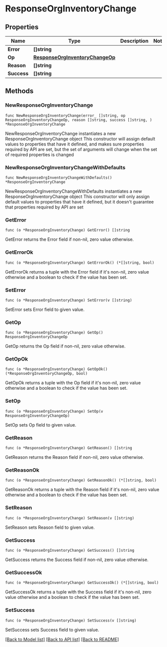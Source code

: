 # ResponseOrgInventoryChange

## Properties

Name | Type | Description | Notes
------------ | ------------- | ------------- | -------------
**Error** | **[]string** |  | 
**Op** | [**ResponseOrgInventoryChangeOp**](ResponseOrgInventoryChangeOp.md) |  | 
**Reason** | **[]string** |  | 
**Success** | **[]string** |  | 

## Methods

### NewResponseOrgInventoryChange

`func NewResponseOrgInventoryChange(error_ []string, op ResponseOrgInventoryChangeOp, reason []string, success []string, ) *ResponseOrgInventoryChange`

NewResponseOrgInventoryChange instantiates a new ResponseOrgInventoryChange object
This constructor will assign default values to properties that have it defined,
and makes sure properties required by API are set, but the set of arguments
will change when the set of required properties is changed

### NewResponseOrgInventoryChangeWithDefaults

`func NewResponseOrgInventoryChangeWithDefaults() *ResponseOrgInventoryChange`

NewResponseOrgInventoryChangeWithDefaults instantiates a new ResponseOrgInventoryChange object
This constructor will only assign default values to properties that have it defined,
but it doesn't guarantee that properties required by API are set

### GetError

`func (o *ResponseOrgInventoryChange) GetError() []string`

GetError returns the Error field if non-nil, zero value otherwise.

### GetErrorOk

`func (o *ResponseOrgInventoryChange) GetErrorOk() (*[]string, bool)`

GetErrorOk returns a tuple with the Error field if it's non-nil, zero value otherwise
and a boolean to check if the value has been set.

### SetError

`func (o *ResponseOrgInventoryChange) SetError(v []string)`

SetError sets Error field to given value.


### GetOp

`func (o *ResponseOrgInventoryChange) GetOp() ResponseOrgInventoryChangeOp`

GetOp returns the Op field if non-nil, zero value otherwise.

### GetOpOk

`func (o *ResponseOrgInventoryChange) GetOpOk() (*ResponseOrgInventoryChangeOp, bool)`

GetOpOk returns a tuple with the Op field if it's non-nil, zero value otherwise
and a boolean to check if the value has been set.

### SetOp

`func (o *ResponseOrgInventoryChange) SetOp(v ResponseOrgInventoryChangeOp)`

SetOp sets Op field to given value.


### GetReason

`func (o *ResponseOrgInventoryChange) GetReason() []string`

GetReason returns the Reason field if non-nil, zero value otherwise.

### GetReasonOk

`func (o *ResponseOrgInventoryChange) GetReasonOk() (*[]string, bool)`

GetReasonOk returns a tuple with the Reason field if it's non-nil, zero value otherwise
and a boolean to check if the value has been set.

### SetReason

`func (o *ResponseOrgInventoryChange) SetReason(v []string)`

SetReason sets Reason field to given value.


### GetSuccess

`func (o *ResponseOrgInventoryChange) GetSuccess() []string`

GetSuccess returns the Success field if non-nil, zero value otherwise.

### GetSuccessOk

`func (o *ResponseOrgInventoryChange) GetSuccessOk() (*[]string, bool)`

GetSuccessOk returns a tuple with the Success field if it's non-nil, zero value otherwise
and a boolean to check if the value has been set.

### SetSuccess

`func (o *ResponseOrgInventoryChange) SetSuccess(v []string)`

SetSuccess sets Success field to given value.



[[Back to Model list]](../README.md#documentation-for-models) [[Back to API list]](../README.md#documentation-for-api-endpoints) [[Back to README]](../README.md)


